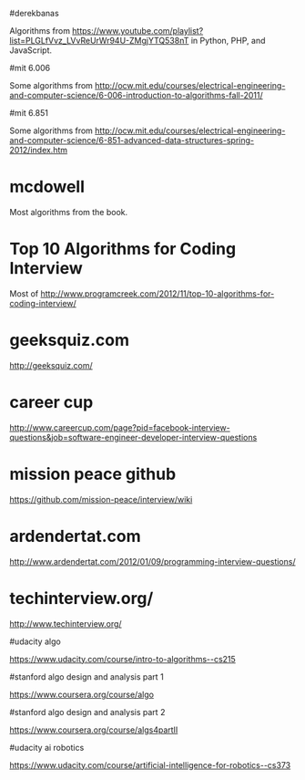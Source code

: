 #derekbanas 

Algorithms from https://www.youtube.com/playlist?list=PLGLfVvz_LVvReUrWr94U-ZMgjYTQ538nT in Python, PHP, and JavaScript.

#mit 6.006

Some algorithms from http://ocw.mit.edu/courses/electrical-engineering-and-computer-science/6-006-introduction-to-algorithms-fall-2011/

#mit 6.851

Some algorithms from http://ocw.mit.edu/courses/electrical-engineering-and-computer-science/6-851-advanced-data-structures-spring-2012/index.htm

# mcdowell

Most algorithms from the book.

# Top 10 Algorithms for Coding Interview

Most of http://www.programcreek.com/2012/11/top-10-algorithms-for-coding-interview/

# geeksquiz.com

http://geeksquiz.com/

# career cup

http://www.careercup.com/page?pid=facebook-interview-questions&job=software-engineer-developer-interview-questions

# mission peace github

https://github.com/mission-peace/interview/wiki

# ardendertat.com

http://www.ardendertat.com/2012/01/09/programming-interview-questions/

# techinterview.org/

http://www.techinterview.org/

#udacity algo

https://www.udacity.com/course/intro-to-algorithms--cs215

#stanford algo design and analysis part 1

https://www.coursera.org/course/algo

#stanford algo design and analysis part 2

https://www.coursera.org/course/algs4partII

#udacity ai robotics

https://www.udacity.com/course/artificial-intelligence-for-robotics--cs373
